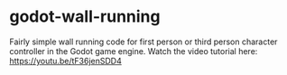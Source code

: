 # godot-wall-running
Fairly simple wall running code for first person or third person character controller in the Godot game engine. Watch the video tutorial here: https://youtu.be/tF36jenSDD4
